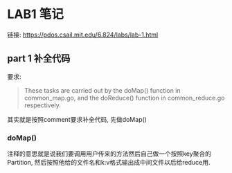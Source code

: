 # LAB1 笔记

链接: https://pdos.csail.mit.edu/6.824/labs/lab-1.html

## part 1 补全代码
要求: 
>These tasks are carried out by the doMap() function in common_map.go, and the doReduce() function in common_reduce.go respectively.

其实就是按照comment要求补全代码, 先做doMap()

### doMap()
注释的意思就是说我们要调用用户传来的方法然后自己做一个按照key聚合的Partition, 然后按照他给的文件名和k:v格式输出成中间文件以后给reduce用.